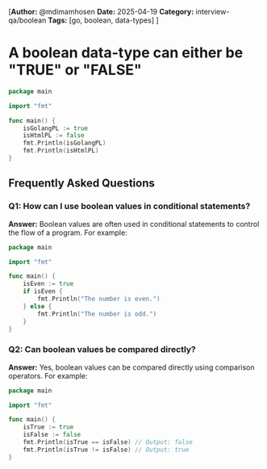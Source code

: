 [**Author:** @mdimamhosen
**Date:** 2025-04-19
**Category:** interview-qa/boolean
**Tags:** [go, boolean, data-types]
]

# A boolean data-type can either be "TRUE" or "FALSE"

```go
package main

import "fmt"

func main() {
	isGolangPL := true
	isHtmlPL := false
	fmt.Println(isGolangPL)
	fmt.Println(isHtmlPL)
}
```

## Frequently Asked Questions

### Q1: How can I use boolean values in conditional statements?

**Answer:** Boolean values are often used in conditional statements to control the flow of a program. For example:

```go
package main

import "fmt"

func main() {
	isEven := true
	if isEven {
		fmt.Println("The number is even.")
	} else {
		fmt.Println("The number is odd.")
	}
}
```

### Q2: Can boolean values be compared directly?

**Answer:** Yes, boolean values can be compared directly using comparison operators. For example:

```go
package main

import "fmt"

func main() {
	isTrue := true
	isFalse := false
	fmt.Println(isTrue == isFalse) // Output: false
	fmt.Println(isTrue != isFalse) // Output: true
}
```
